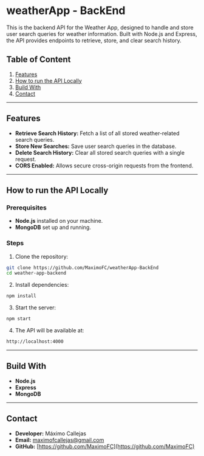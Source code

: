 # weatherApp - BackEnd

This is the backend API for the Weather App, designed to handle and store user search queries for weather information. Built with Node.js and Express, the API provides endpoints to retrieve, store, and clear search history.

## Table of Content
1. [Features](#features)
2. [How to run the API Locally](#How-to-run-the-API-Locally)
3. [Build With](#build-with)
4. [Contact](#contact)

---

## Features
- **Retrieve Search History:** Fetch a list of all stored weather-related search queries.
- **Store New Searches:** Save user search queries in the database.
- **Delete Search History:** Clear all stored search queries with a single request.
- **CORS Enabled:** Allows secure cross-origin requests from the frontend.

---

## How to run the API Locally

### Prerequisites
- **Node.js** installed on your machine.
- **MongoDB** set up and running.

### Steps
1. Clone the repository:

```bash
git clone https://github.com/MaximoFC/weatherApp-BackEnd
cd weather-app-backend
```

2. Install dependencies:

```bash
npm install
```

3. Start the server:

```bash
npm start
```

4. The API will be available at:

```bash
http://localhost:4000
```

---

## Build With
- **Node.js**
- **Express**
- **MongoDB**

---

## Contact

- **Developer:** Máximo Callejas
- **Email:** maximofcallejas@gmail.com
- **GitHub:** [https://github.com/MaximoFC](https://github.com/MaximoFC)
